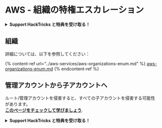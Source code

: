 # AWS - 組織の特権エスカレーション

<details>

<summary><strong>Support HackTricks と特典を受け取る！</strong></summary>

* HackTricks で **会社の広告を見たい**場合や、**PEASS の最新バージョンを入手したり、HackTricks を PDF でダウンロード**したい場合は、[**SUBSCRIPTION PLANS**](https://github.com/sponsors/carlospolop) をチェックしてください！
* [**公式の PEASS & HackTricks スワッグ**](https://peass.creator-spring.com)を手に入れましょう
* [**The PEASS Family**](https://opensea.io/collection/the-peass-family)を見つけて、独占的な [**NFT**](https://opensea.io/collection/the-peass-family) のコレクションを発見しましょう
* 💬 [**Discord グループ**](https://discord.gg/hRep4RUj7f) または [**telegram グループ**](https://t.me/peass) に参加するか、**Twitter** 🐦 [**@carlospolopm**](https://twitter.com/carlospolopm) をフォローしましょう。
* **ハッキングのトリックを共有するには、PR を** [**HackTricks**](https://github.com/carlospolop/hacktricks) **と** [**HackTricks Cloud**](https://github.com/carlospolop/hacktricks-cloud) **の GitHub リポジトリに提出してください。**

</details>

## 組織

詳細については、以下を参照してください：

{% content-ref url="../aws-services/aws-organizations-enum.md" %}
[aws-organizations-enum.md](../aws-services/aws-organizations-enum.md)
{% endcontent-ref %}

## 管理アカウントから子アカウントへ

ルート/管理アカウントを侵害すると、すべての子アカウントを侵害する可能性があります。\
[**このページをチェックして学びましょう**](../../aws-security/#compromising-the-organization).

<details>

<summary><strong>Support HackTricks と特典を受け取る！</strong></summary>

* HackTricks で **会社の広告を見たい**場合や、**PEASS の最新バージョンを入手したり、HackTricks を PDF でダウンロード**したい場合は、[**SUBSCRIPTION PLANS**](https://github.com/sponsors/carlospolop) をチェックしてください！
* [**公式の PEASS & HackTricks スワッグ**](https://peass.creator-spring.com)を手に入れましょう
* [**The PEASS Family**](https://opensea.io/collection/the-peass-family)を見つけて、独占的な [**NFT**](https://opensea.io/collection/the-peass-family) のコレクションを発見しましょう
* 💬 [**Discord グループ**](https://discord.gg/hRep4RUj7f) または [**telegram グループ**](https://t.me/peass) に参加するか、**Twitter** 🐦 [**@carlospolopm**](https://twitter.com/carlospolopm) をフォローしましょう。
* **ハッキングのトリックを共有するには、PR を** [**HackTricks**](https://github.com/carlospolop/hacktricks) **と** [**HackTricks Cloud**](https://github.com/carlospolop/hacktricks-cloud) **の GitHub リポジトリに提出してください。**

</details>
